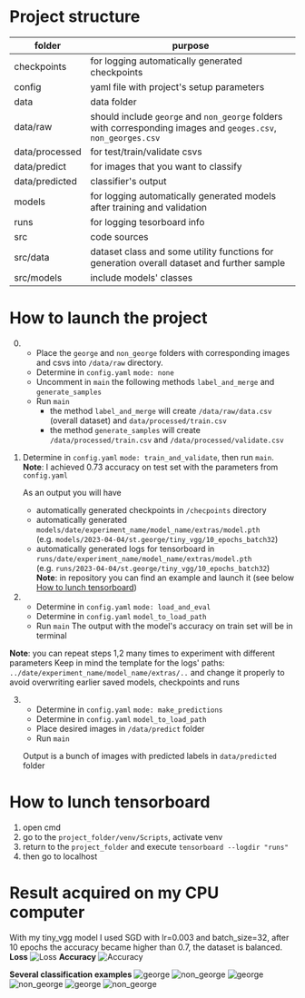 # Project structure

| **folder**     | **purpose**                                                                                                    |
|----------------|----------------------------------------------------------------------------------------------------------------|
| checkpoints    | for logging automatically generated checkpoints                                                                |
| config         | yaml file with project's setup parameters                                                                      |
| data           | data folder                                                                                                    |
| data/raw       | should include `george` and `non_george` folders with corresponding images and `geoges.csv`, `non_georges.csv` |
| data/processed | for test/train/validate csvs                                                                                   |
| data/predict   | for images that you want to classify                                                                           |
| data/predicted | classifier's output                                                                                            |
| models         | for logging automatically generated models after training and validation                                       |
| runs           | for logging tesorboard info                                                                                    |
| src            | code sources                                                                                                   |
| src/data       | dataset class and some utility functions for generation overall dataset and further sample                     |
| src/models     | include models' classes                                                                                        |

# How to launch the project

0. * Place the `george` and `non_george` folders with corresponding images and csvs into `/data/raw` directory. <br/>
   * Determine in `config.yaml` `mode: none`
   * Uncomment in `main` the following methods `label_and_merge` and `generate_samples`   
   * Run `main` <br/>
      * the method `label_and_merge` will create `/data/raw/data.csv` (overall dataset) and `data/processed/train.csv`
      * the method `generate_samples` will create `/data/processed/train.csv` and `/data/processed/validate.csv`

1. Determine in `config.yaml` `mode: train_and_validate`, then run `main`. <br/>
   **Note**: I achieved 0.73 accuracy on test set with the parameters from `config.yaml`
   
   As an output you will have 
      * automatically generated checkpoints in `/checpoints` directory
      * automatically generated `models/date/experiment_name/model_name/extras/model.pth`<br/>
        (e.g. `models/2023-04-04/st.george/tiny_vgg/10_epochs_batch32`)
      * automatically generated logs for tensorboard in `runs/date/experiment_name/model_name/extras/model.pth`<br/>
        (e.g. `runs/2023-04-04/st.george/tiny_vgg/10_epochs_batch32`)<br/>
        **Note**: in repository you can find an example and launch it (see below [How to lunch tensorboard](https://github.com/aimedvedeva/St.GeorgeClassifier#how-to-lunch-tensorboard)) 
   
2. * Determine in `config.yaml` `mode: load_and_eval`
   * Determine in `config.yaml` `model_to_load_path` 
   * Run `main`
   The output with the model's accuracy on train set will be in terminal

**Note**: you can repeat steps 1,2 many times to experiment with different parameters
              Keep in mind the template for the logs' paths:  `../date/experiment_name/model_name/extras/..`
              and change it properly to avoid overwriting earlier saved models, checkpoints and runs

3. * Determine in `config.yaml` `mode: make_predictions`
   * Determine in `config.yaml` `model_to_load_path`
   * Place desired images in `/data/predict` folder
   * Run `main`
   
   Output is a bunch of images with predicted labels in `data/predicted` folder

# How to lunch tensorboard 
1. open cmd
2. go to the `project_folder/venv/Scripts`, activate venv 
3. return to the `project_folder` and execute `tensorboard --logdir "runs"`
4. then go to localhost

# Result acquired on my CPU computer
With my tiny_vgg model I used SGD with lr=0.003 and batch_size=32, after 10 epochs the accuracy became higher than 0.7, the dataset is balanced. <br/> 
**Loss**
![Loss](https://github.com/aimedvedeva/St.GeorgeClassifier/blob/master/report/loss.png)
**Accuracy**
![Accuracy](https://github.com/aimedvedeva/St.GeorgeClassifier/blob/master/report/accuracy.png)

**Several classification examples**
![george](https://github.com/aimedvedeva/St.GeorgeClassifier/blob/master/report/predicted_00a8418680f015900aa9ee6eea4c762f.jpg)
![non_george](https://github.com/aimedvedeva/St.GeorgeClassifier/blob/master/report/predicted_0f5eb23530e1329190a56806417b95f8.jpg)
![george](https://github.com/aimedvedeva/St.GeorgeClassifier/blob/master/report/predicted_00f07d4b277a6de64488cb1137347db6.jpg)
![non_george](https://github.com/aimedvedeva/St.GeorgeClassifier/blob/master/report/predicted_0d82305584837e26617bf6efcf5ac567.jpg)
![george](https://github.com/aimedvedeva/St.GeorgeClassifier/blob/master/report/predicted_0a8ed7889e34907885fd241d8174da37.jpg)
![non_george](https://github.com/aimedvedeva/St.GeorgeClassifier/blob/master/report/predicted_0ca96b24d593b1b19adff7cfc3ca1fd5.jpg)
